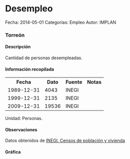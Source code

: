 Desempleo
=====

Fecha: 2014-05-01
Categorías: Empleo
Autor: IMPLAN

### Torreón

#### Descripción

Cantidad de personas desempleadas.

#### Información recopilada

<table class="table table-hover table-bordered">
  <tr><th>Fecha</th><th>Dato</th><th>Fuente</th><th>Notas</th></tr>
  <tr><td>1989-12-31</td><td>4043</td><td>INEGI</td><td></td></tr>
  <tr><td>1999-12-31</td><td>2135</td><td>INEGI</td><td></td></tr>
  <tr><td>2009-12-31</td><td>19536</td><td>INEGI</td><td></td></tr>
</table>

Unidad: Personas.

#### Observaciones

Datos obtenidos de [INEGI. Censos de población y vivienda](http://www.inegi.org.mx/sistemas/consulta_resultados/iter2010.aspx?c=27329&s=est)

#### Gráfica

<div id="Morrissrlibymj" class="grafica"></div>
  <!-- JAVASCRIPT DE LA GRAFICA EN Morrissrlibymj -->
  <script>
  new Morris.Bar({
    element: 'Morrissrlibymj',
    data: [
      { fecha: '1989-12-31', dato: 4043 },
      { fecha: '1999-12-31', dato: 2135 },
      { fecha: '2009-12-31', dato: 19536 }
    ],
    xkey: 'fecha',
    ykeys: ['dato'],
    labels: ['Dato']
  });
  </script>
